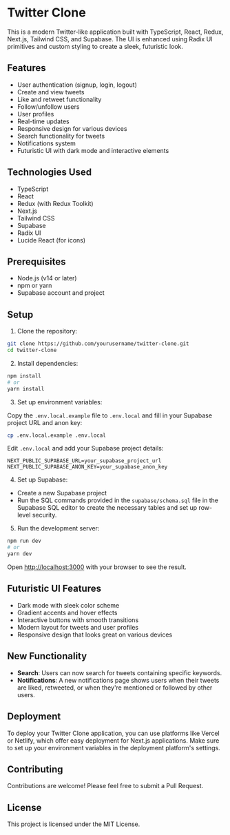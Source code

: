 # Twitter Clone

This is a modern Twitter-like application built with TypeScript, React, Redux, Next.js, Tailwind CSS, and Supabase. The UI is enhanced using Radix UI primitives and custom styling to create a sleek, futuristic look.

## Features

- User authentication (signup, login, logout)
- Create and view tweets
- Like and retweet functionality
- Follow/unfollow users
- User profiles
- Real-time updates
- Responsive design for various devices
- Search functionality for tweets
- Notifications system
- Futuristic UI with dark mode and interactive elements

## Technologies Used

- TypeScript
- React
- Redux (with Redux Toolkit)
- Next.js
- Tailwind CSS
- Supabase
- Radix UI
- Lucide React (for icons)

## Prerequisites

- Node.js (v14 or later)
- npm or yarn
- Supabase account and project

## Setup

1. Clone the repository:

```bash
git clone https://github.com/yourusername/twitter-clone.git
cd twitter-clone
```

2. Install dependencies:

```bash
npm install
# or
yarn install
```

3. Set up environment variables:

Copy the `.env.local.example` file to `.env.local` and fill in your Supabase project URL and anon key:

```bash
cp .env.local.example .env.local
```

Edit `.env.local` and add your Supabase project details:

```
NEXT_PUBLIC_SUPABASE_URL=your_supabase_project_url
NEXT_PUBLIC_SUPABASE_ANON_KEY=your_supabase_anon_key
```

4. Set up Supabase:

- Create a new Supabase project
- Run the SQL commands provided in the `supabase/schema.sql` file in the Supabase SQL editor to create the necessary tables and set up row-level security.

5. Run the development server:

```bash
npm run dev
# or
yarn dev
```

Open [http://localhost:3000](http://localhost:3000) with your browser to see the result.

## Futuristic UI Features

- Dark mode with sleek color scheme
- Gradient accents and hover effects
- Interactive buttons with smooth transitions
- Modern layout for tweets and user profiles
- Responsive design that looks great on various devices

## New Functionality

- **Search**: Users can now search for tweets containing specific keywords.
- **Notifications**: A new notifications page shows users when their tweets are liked, retweeted, or when they're mentioned or followed by other users.

## Deployment

To deploy your Twitter Clone application, you can use platforms like Vercel or Netlify, which offer easy deployment for Next.js applications. Make sure to set up your environment variables in the deployment platform's settings.

## Contributing

Contributions are welcome! Please feel free to submit a Pull Request.

## License

This project is licensed under the MIT License.
